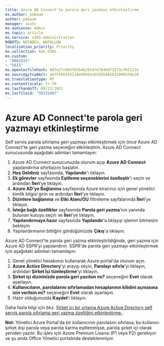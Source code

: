 ```yaml
---
title: Azure AD Connect'te parola geri yazmayı etkinleştirme
ms.author: pebaum
author: pebaum
manager: scotv
ms.audience: Admin
ms.topic: article
ms.service: o365-administration
ROBOTS: NOINDEX, NOFOLLOW
localization_priority: Priority
ms.collection: Adm_O365
ms.custom:
- "9002933"
- "5615"
ms.openlocfilehash: 607e27c883f83b4b29347e764b8f2273cf0f117e
ms.sourcegitcommit: ab75f66355116e995b3cb5505465b31989339e28
ms.translationtype: MT
ms.contentlocale: tr-TR
ms.lasthandoff: 08/13/2021
ms.locfileid: "58325407"
---
```

# <a name="enable-password-writeback-in-azure-ad-connect"></a>Azure AD Connect'te parola geri yazmayı etkinleştirme

Self servis parola sıfırlama geri yazmayı etkinleştirmek için önce Azure AD Connect'te geri yazma seçeneğini etkinleştirin. Azure AD Connect sunucusunda aşağıdaki adımları tamamlayın:

1. Azure AD Connect sunucunuzda oturum açıp **Azure AD Connect** yapılandırma sihirbazını başlatın.
2. **Hoş Geldiniz** sayfasında, **Yapılandır**'ı tıklayın.
3. **Ek görevler** sayfasında **Eşitleme seçeneklerini özelleştir**'i seçin ve ardından **İleri**'ye tıklayın.
4. **Azure AD'ye Bağlanma** sayfasında Azure kiracınız için genel yönetici kimlik bilgisi girin ve ardından **İleri**'ye tıklayın.
5. **Dizinlere bağlanma** ve **Etki Alanı/OU** filtreleme sayfalarında **İleri**'ye tıklayın.
6. **İsteğe bağlı özellikler** sayfasında **Parola geri yazma**'nın yanında bulunan kutuyu seçin ve **İleri**'ye tıklayın.
7. **Yapılandırmaya hazır** sayfasında **Yapılandır**'a tıklayıp işlemin bitmesini bekleyin.
8. Yapılandırmanın bittiğini gördüğünüzde **Çıkış**'a tıklayın.

Azure AD Connect'te parola geri yazma etkinleştirildiğinde, geri yazma için Azure AD SSPR'yi yapılandırın.  SSPR'de parola geri yazmayı etkinleştirmek için aşağıdaki adımları tamamlayın:

1. Genel yönetici hesabınızı kullanarak Azure portal'da oturum açın.
2. **Azure Active Directory**'yi arayıp seçin, **Parolayı sıfırla**'yı tıklayın, ardından **Şirket İçi tümleştirme**'yi tıklayın.
3. **Şirket içi dizininizde parola geri yazılsın mı?** seçeneğini **Evet** olarak ayarlayın.
4. **Kullanıcıların, parolalarını sıfırlamadan hesaplarının kilidini açmasına izin verilsin mi?** seçeneğini **Evet** olarak ayarlayın.
5. Hazır olduğunuzda **Kaydet**’i tıklayın.

Daha fazla bilgi için bkz. [Şirket içi bir ortama Azure Active Directory self servis parola sıfırlama geri yazma özelliğini etkinleştirme.](https://docs.microsoft.com/azure/active-directory/authentication/tutorial-enable-sspr-writeback).

**Not:** Yönetici Azure Portal'da bir kullanıcının parolasını sıfırlasa, bu kullanıcı şirket dışı parola veya parola karma eşitlenmişse, parola şirket içi olarak yeniden yazılır. Bu işlev için Azure Premium Lisansı (P1 veya P2) gerekiyor ve şu anda Office Yönetici portalında desteklenmiyor.
